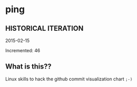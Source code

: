 # ping

## HISTORICAL ITERATION
2015-02-15

Incremented: 46

## What is this?? 
Linux skills to hack the github commit visualization chart `;-)`

